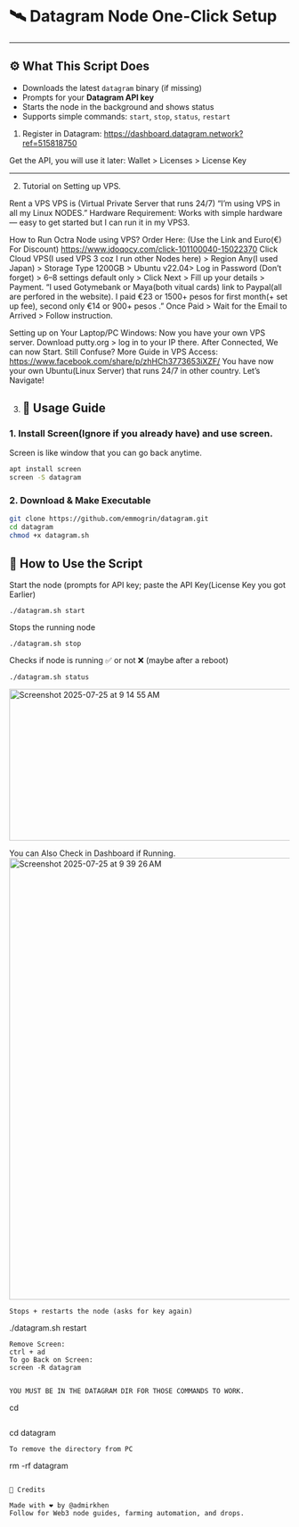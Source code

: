 # 🛰️ Datagram Node One-Click Setup

---

## ⚙️ What This Script Does

- Downloads the latest `datagram` binary (if missing)
- Prompts for your **Datagram API key**
- Starts the node in the background and shows status
- Supports simple commands: `start`, `stop`, `status`, `restart`


1. Register in Datagram:
https://dashboard.datagram.network?ref=515818750

Get the API, you will use it later:
Wallet > Licenses > License Key

---

2. Tutorial on Setting up VPS.

Rent a VPS VPS is (Virtual Private Server that runs 24/7) “I’m using VPS in all my Linux NODES.” Hardware Requirement: Works with simple hardware — easy to get started but I can run it in my VPS3.

How to Run Octra Node using VPS? Order Here: (Use the Link and Euro(€) For Discount) https://www.jdoqocy.com/click-101100040-15022370 Click Cloud VPS(I used VPS 3 coz I run other Nodes here) > Region Any(I used Japan) > Storage Type 1200GB > Ubuntu v22.04> Log in Password (Don’t forget) > 6–8 settings default only > Click Next > Fill up your details > Payment. 
“I used Gotymebank or Maya(both vitual cards) link to Paypal(all are perfored in the website). 
I paid €23 or 1500+ pesos for first month(+ set up fee), second only €14 or 900+ pesos .” Once Paid > Wait for the Email to Arrived > Follow instruction. 

Setting up on Your Laptop/PC Windows: Now you have your own VPS server. 
Download putty.org > log in to your IP there. After Connected, We can now Start. Still Confuse? More Guide in VPS Access: https://www.facebook.com/share/p/zhHCh3773653iXZF/ 
You have now your own Ubuntu(Linux Server) that runs 24/7 in other country. 
Let’s Navigate!



3. ## 🚀 Usage Guide


### 1. Install Screen(Ignore if you already have) and use screen.
Screen is like window that you can go back anytime.

```bash
apt install screen
screen -S datagram

```

### 2. Download & Make Executable

```bash
git clone https://github.com/emmogrin/datagram.git
cd datagram
chmod +x datagram.sh
```

🧪 How to Use the Script
---

Start the node (prompts for API key; paste the API Key(License Key you got Earlier)
```
./datagram.sh start

```


Stops the running node
```
./datagram.sh stop
```
Checks if node is running ✅ or not ❌ (maybe after a reboot)
```
./datagram.sh status
```
<img width="714" height="272" alt="Screenshot 2025-07-25 at 9 14 55 AM" src="https://github.com/user-attachments/assets/8305f10c-fe79-47e5-bd4a-9c60779dba73" />

You can Also Check in Dashboard if Running.
<img width="1512" height="792" alt="Screenshot 2025-07-25 at 9 39 26 AM" src="https://github.com/user-attachments/assets/cb415176-67dc-4d7c-a061-f4f1f7d8ef52" />

```
Stops + restarts the node (asks for key again)
```
./datagram.sh restart
```
Remove Screen:
ctrl + ad
To go Back on Screen:
screen -R datagram


YOU MUST BE IN THE DATAGRAM DIR FOR THOSE COMMANDS TO WORK.
```
cd
```
```
cd datagram
```
To remove the directory from PC
```
rm -rf datagram
```

🙏 Credits

Made with ❤️ by @admirkhen
Follow for Web3 node guides, farming automation, and drops.
